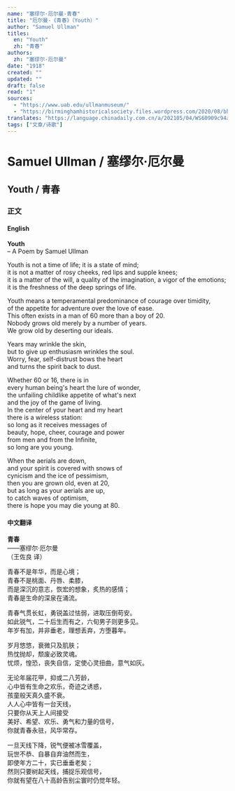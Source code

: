 ```yaml
---
name: "塞缪尔·厄尔曼-青春"
title: "厄尔曼-《青春》（Youth）"
author: "Samuel Ullman"
titles:
  en: "Youth"
  zh: "青春"
authors:
  zh: "塞缪尔·厄尔曼"
date: "1918"
created: ""
updated: ""
draft: false
read: "1"
sources:
  - "https://www.uab.edu/ullmanmuseum/"
  - "https://birminghamhistoricalsociety.files.wordpress.com/2020/08/bhs_newsletter_2008_ullman.pdf"
translates: "https://language.chinadaily.com.cn/a/202105/04/WS60909c94a31024ad0babbe03.html"
tags: ["文章/诗歌"]
---
```



# Samuel Ullman / 塞缪尔·厄尔曼

## Youth / 青春

### 正文

<!-- tabs:start -->

#### **English**

**Youth**  
– A Poem by Samuel Ullman  

Youth is not a time of life; it is a state of mind;  
it is not a matter of rosy cheeks, red lips and supple knees;  
it is a matter of the will, a quality of the imagination, a vigor of the emotions;  
it is the freshness of the deep springs of life.  

Youth means a temperamental predominance of courage over timidity,  
of the appetite for adventure over the love of ease.  
This often exists in a man of 60 more than a boy of 20.  
Nobody grows old merely by a number of years.  
We grow old by deserting our ideals.  

Years may wrinkle the skin,  
but to give up enthusiasm wrinkles the soul.  
Worry, fear, self-distrust bows the heart  
and turns the spirit back to dust.  

Whether 60 or 16, there is in  
every human being's heart the lure of wonder,  
the unfailing childlike appetite of what's next  
and the joy of the game of living.  
In the center of your heart and my heart  
there is a wireless station:  
so long as it receives messages of  
beauty, hope, cheer, courage and power  
from men and from the Infinite,  
so long are you young.  

When the aerials are down,  
and your spirit is covered with snows of  
cynicism and the ice of pessimism,  
then you are grown old, even at 20,  
but as long as your aerials are up,  
to catch waves of optimism,  
there is hope you may die young at 80.  

#### **中文翻译**

**青春**  
——塞缪尔·厄尔曼  
（王佐良 译）  

青春不是年华，而是心境；  
青春不是桃面、丹唇、柔膝，  
而是深沉的意志，恢宏的想象，炙热的感情；  
青春是生命的深泉在涌流。  

青春气贯长虹，勇锐盖过怯弱，进取压倒苟安。  
如此锐气，二十后生而有之，六旬男子则更多见。  
年岁有加，并非垂老，理想丢弃，方堕暮年。  

岁月悠悠，衰微只及肌肤；  
热忱抛却，颓废必致灵魂。  
忧烦，惶恐，丧失自信，定使心灵扭曲，意气如灰。  

无论年届花甲，抑或二八芳龄，  
心中皆有生命之欢乐，奇迹之诱惑，  
孩童般天真久盛不衰。  
人人心中皆有一台天线，  
只要你从天上人间接受  
美好、希望、欢乐、勇气和力量的信号，  
你就青春永驻，风华常存。  

一旦天线下降，锐气便被冰雪覆盖，  
玩世不恭、自暴自弃油然而生，  
即使年方二十，实已垂垂老矣；  
然则只要树起天线，捕捉乐观信号，  
你就有望在八十高龄告别尘寰时仍觉年轻。  

<!-- tabs:end -->

